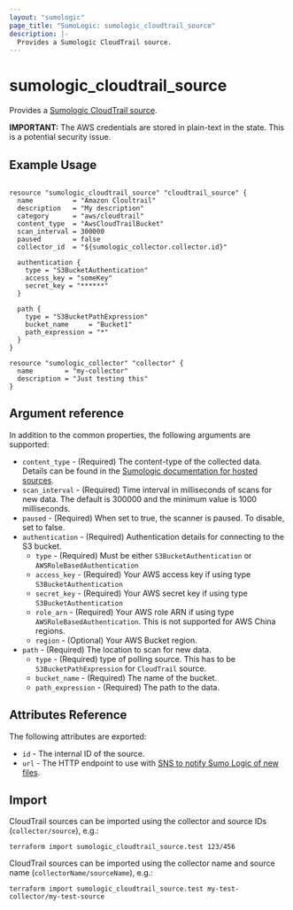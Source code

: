 ```yaml
---
layout: "sumologic"
page_title: "SumoLogic: sumologic_cloudtrail_source"
description: |-
  Provides a Sumologic CloudTrail source.
---
```


# sumologic_cloudtrail_source
Provides a [Sumologic CloudTrail source][2].

__IMPORTANT:__ The AWS credentials are stored in plain-text in the state. This is a potential security issue.

## Example Usage
```hcl

resource "sumologic_cloudtrail_source" "cloudtrail_source" {
  name          = "Amazon Cloultrail"
  description   = "My description"
  category      = "aws/cloudtrail"
  content_type  = "AwsCloudTrailBucket"
  scan_interval = 300000
  paused        = false
  collector_id  = "${sumologic_collector.collector.id}"

  authentication {
    type = "S3BucketAuthentication"
    access_key = "someKey"
    secret_key = "******"
  }

  path {
    type = "S3BucketPathExpression"
    bucket_name     = "Bucket1"
    path_expression = "*"
  }
}

resource "sumologic_collector" "collector" {
  name        = "my-collector"
  description = "Just testing this"
}
```

## Argument reference

In addition to the common properties, the following arguments are supported:

 - `content_type` - (Required) The content-type of the collected data. Details can be found in the [Sumologic documentation for hosted sources][1].
 - `scan_interval` - (Required) Time interval in milliseconds of scans for new data. The default is 300000 and the minimum value is 1000 milliseconds.
 - `paused` - (Required) When set to true, the scanner is paused. To disable, set to false.
 - `authentication` - (Required) Authentication details for connecting to the S3 bucket.
     + `type` - (Required) Must be either `S3BucketAuthentication` or `AWSRoleBasedAuthentication`
     + `access_key` - (Required) Your AWS access key if using type `S3BucketAuthentication`
     + `secret_key` - (Required) Your AWS secret key if using type `S3BucketAuthentication`
     + `role_arn` - (Required) Your AWS role ARN if using type `AWSRoleBasedAuthentication`. This is not supported for AWS China regions.
     + `region` - (Optional) Your AWS Bucket region.
 - `path` - (Required) The location to scan for new data.
     + `type` - (Required) type of polling source. This has to be `S3BucketPathExpression` for `CloudTrail` source.
     + `bucket_name` - (Required) The name of the bucket.
     + `path_expression` - (Required) The path to the data.


## Attributes Reference
The following attributes are exported:

- `id` - The internal ID of the source.
- `url` - The HTTP endpoint to use with [SNS to notify Sumo Logic of new files](https://help.sumologic.com/03Send-Data/Sources/02Sources-for-Hosted-Collectors/Amazon-Web-Services/AWS-S3-Source#Set_up_SNS_in_AWS_(Optional)).

## Import
CloudTrail sources can be imported using the collector and source IDs (`collector/source`), e.g.:

```hcl
terraform import sumologic_cloudtrail_source.test 123/456
```

CloudTrail sources can be imported using the collector name and source name (`collectorName/sourceName`), e.g.:

```hcl
terraform import sumologic_cloudtrail_source.test my-test-collector/my-test-source
```

[1]: https://help.sumologic.com/Send_Data/Sources/03Use_JSON_to_Configure_Sources/JSON_Parameters_for_Hosted_Sources
[2]: https://help.sumologic.com/03Send-Data/Sources/02Sources-for-Hosted-Collectors/Amazon-Web-Services/AWS-CloudTrail-Source
